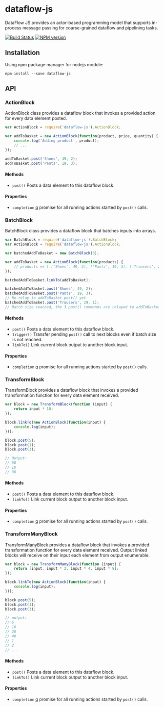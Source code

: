 dataflow-js
========

DataFlow JS provides an actor-based programming model that supports in-process message passing for coarse-grained dataflow and pipelining tasks.

[![Build Status](https://travis-ci.org/gghez/dataflow-js.svg?branch=master)](https://travis-ci.org/gghez/dataflow-js)
[![NPM version](https://badge.fury.io/js/dataflow-js.png)](http://badge.fury.io/js/dataflow-js)

## Installation

Using npm package manager for nodejs module:

```
npm install --save dataflow-js
```


## API

### ActionBlock

ActionBlock class provides a dataflow block that invokes a provided action for every data element posted.

```js
var ActionBlock = require('dataflow-js').ActionBlock;

var addToBasket = new ActionBlock(function(product, price, quantity) {
    console.log('Adding product', product);
    // ...
});

addToBasket.post('Shoes', 49, 2);
addToBasket.post('Pants', 19, 3);

```

#### Methods

- `post()` Posts a data element to this dataflow block.

#### Properties

- `completion` [q](https://github.com/kriskowal/q) promise for all running actions started by `post()` calls.

### BatchBlock

BatchBlock class provides a dataflow block that batches inputs into arrays.

```js
var BatchBlock = require('dataflow-js').BatchBlock;
var ActionBlock = require('dataflow-js').ActionBlock;

var batchedAddToBasket = new BatchBlock(3);

var addToBasket = new ActionBlock(function(products) {
    // products == [ ['Shoes', 49, 2], ['Pants', 19, 3], ['Trousers', 29, 1] ]
});

batchedAddToBasket.linkTo(addToBasket);

batchedAddToBasket.post('Shoes', 49, 2);
batchedAddToBasket.post('Pants', 19, 3);
// No relay to addToBasket post() yet
batchedAddToBasket.post('Trousers', 29, 1);
// Batch size reached, the 3 post() commands are relayed to addToBasket

```

#### Methods

- `post()` Posts a data element to this dataflow block.
- `trigger()` Transfer pending `post()` call to next blocks even if batch size is not reached.
- `linkTo()` Link current block output to another block input.

#### Properties

- `completion` [q](https://github.com/kriskowal/q) promise for all running actions started by `post()` calls.

### TransformBlock

TransformBlock provides a dataflow block that invokes a provided transformation function for every data element received.

```js
var block = new TransformBlock(function (input) {
    return input * 10;
});

block.linkTo(new ActionBlock(function(input) {
    console.log(input);
}));

block.post(5);
block.post(1);
block.post(3);

// Output:
// 50
// 10
// 30
```

#### Methods

- `post()` Posts a data element to this dataflow block.
- `linkTo()` Link current block output to another block input.

#### Properties

- `completion` [q](https://github.com/kriskowal/q) promise for all running actions started by `post()` calls.

### TransformManyBlock

TransformManyBlock provides a dataflow block that invokes a provided transformation function for every data element received.
Output linked blocks will receive on their input each element from output enumerable.

```js
var block = new TransformManyBlock(function (input) {
    return [input, input * 2, input * 4, input * 8];
});

block.linkTo(new ActionBlock(function(input) {
    console.log(input);
}));

block.post(5);
block.post(1);
block.post(3);

// output:
// 5
// 10
// 20
// 40
// 1
// 2
// ...
```

#### Methods

- `post()` Posts a data element to this dataflow block.
- `linkTo()` Link current block output to another block input.

#### Properties

- `completion` [q](https://github.com/kriskowal/q) promise for all running actions started by `post()` calls.
